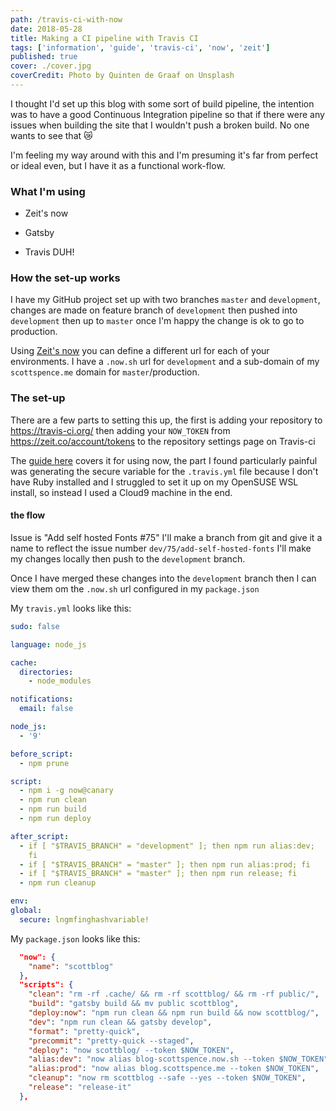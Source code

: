 ```yaml
---
path: /travis-ci-with-now
date: 2018-05-28
title: Making a CI pipeline with Travis CI
tags: ['information', 'guide', 'travis-ci', 'now', 'zeit']
published: true
cover: ./cover.jpg
coverCredit: Photo by Quinten de Graaf on Unsplash
---
```


I thought I'd set up this blog with some sort of build pipeline, the
intention was to have a good Continuous Integration pipeline so that
if there were any issues when building the site that I wouldn't push a
broken build. No one wants to see that 😿

I'm feeling my way around with this and I'm presuming it's far from
perfect or ideal even, but I have it as a functional work-flow.

### What I'm using

- Zeit's now

- Gatsby

- Travis DUH!

### How the set-up works

I have my GitHub project set up with two branches `master` and
`development`, changes are made on feature branch of `development`
then pushed into `development` then up to `master` once I'm happy the
change is ok to go to production.

Using [Zeit's now] you can define a different url for each of your
environments. I have a `.now.sh` url for `development` and a
sub-domain of my `scottspence.me` domain for `master`/production.

### The set-up

There are a few parts to setting this up, the first is adding your
repository to https://travis-ci.org/ then adding your `NOW_TOKEN` from
https://zeit.co/account/tokens to the repository settings page on
Travis-ci

The [guide here] covers it for using now, the part I found
particularly painful was generating the secure variable for the
`.travis.yml` file because I don't have Ruby installed and I struggled
to set it up on my OpenSUSE WSL install, so instead I used a Cloud9
machine in the end.

#### the flow

Issue is "Add self hosted Fonts #75" I'll make a branch from git and
give it a name to reflect the issue number
`dev/75/add-self-hosted-fonts` I'll make my changes locally then push
to the `development` branch.

Once I have merged these changes into the `development` branch then I
can view them om the `.now.sh` url configured in my `package.json`

My `travis.yml` looks like this:

```yaml
sudo: false

language: node_js

cache:
  directories:
    - node_modules

notifications:
  email: false

node_js:
  - '9'

before_script:
  - npm prune

script:
  - npm i -g now@canary
  - npm run clean
  - npm run build
  - npm run deploy

after_script:
  - if [ "$TRAVIS_BRANCH" = "development" ]; then npm run alias:dev;
    fi
  - if [ "$TRAVIS_BRANCH" = "master" ]; then npm run alias:prod; fi
  - if [ "$TRAVIS_BRANCH" = "master" ]; then npm run release; fi
  - npm run cleanup

env:
global:
  secure: lngmfinghashvariable!
```

My `package.json` looks like this:

```json
  "now": {
    "name": "scottblog"
  },
  "scripts": {
    "clean": "rm -rf .cache/ && rm -rf scottblog/ && rm -rf public/",
    "build": "gatsby build && mv public scottblog",
    "deploy:now": "npm run clean && npm run build && now scottblog/",
    "dev": "npm run clean && gatsby develop",
    "format": "pretty-quick",
    "precommit": "pretty-quick --staged",
    "deploy": "now scottblog/ --token $NOW_TOKEN",
    "alias:dev": "now alias blog-scottspence.now.sh --token $NOW_TOKEN",
    "alias:prod": "now alias blog.scottspence.me --token $NOW_TOKEN",
    "cleanup": "now rm scottblog --safe --yes --token $NOW_TOKEN",
    "release": "release-it"
  },
```

[zeit's now]: https://zeit.co/now
[guide here]: https://zeit.co/docs/examples/travis
